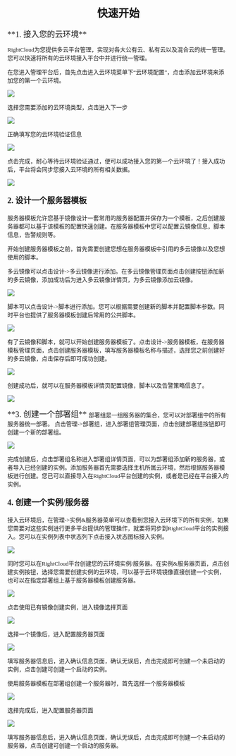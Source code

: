 ## <div align="center" ><font face="微软雅黑" size="5">快速开始</font></div> ##

<font face="微软雅黑" size="4">
**1. 接入您的云环境**
 <font face="微软雅黑" size="2">

RightCloud为您提供多云平台管理，实现对各大公有云、私有云以及混合云的统一管理。您可以快速将所有的云环境接入平台中并进行统一管理。

在您进入管理平台后，首先点击进入云环境菜单下“云环境配置”，点击添加云环境来添加您的第一个云环境。

![](http://i.imgur.com/pfhAf1w.png)

选择您需要添加的云环境类型，点击进入下一步

![](http://i.imgur.com/GuWG3wr.png)

正确填写您的云环境验证信息

![](http://i.imgur.com/8xrTjrd.png)

点击完成，耐心等待云环境验证通过，便可以成功接入您的第一个云环境了！接入成功后，平台将会同步您接入云环境的所有相关数据。

![](http://i.imgur.com/JvxQCau.png)

<font face="微软雅黑" size="4">

**2. 设计一个服务器模板**

 <font face="微软雅黑" size="2">

服务器模板允许您基于镜像设计一套常用的服务器配置并保存为一个模板，之后创建服务器都可以基于该模板的配置快速创建。在服务器模板中您可以配置云镜像信息，脚本信息，告警规则等。

开始创建服务器模板之前，首先需要创建您想在服务器模板中引用的多云镜像以及您想使用的脚本。

多云镜像可以点击设计->多云镜像进行添加。在多云镜像管理页面点击创建按钮添加新的多云镜像，添加成功后为进入多云镜像详情页，为多云镜像添加云镜像。

![](http://i.imgur.com/fDuVs40.png)

脚本可以点击设计->脚本进行添加。您可以根据需要创建新的脚本并配置脚本参数。同时平台也提供了服务器模板创建后常用的公共脚本。

![](http://i.imgur.com/wqXmq7e.png)

有了云镜像和脚本，就可以开始创建服务器模板了。点击设计->服务器模板，在服务器模板管理页面，点击创建服务器模板，填写服务器模板名称与描述，选择您之前创建好的多云镜像，点击保存后即可成功创建。

![](http://i.imgur.com/EVELwZJ.png)

创建成功后，就可以在服务器模板详情页配置镜像，脚本以及告警策略信息了。

![](http://i.imgur.com/u3iHvAD.png)

<font face="微软雅黑" size="4">
**3. 创建一个部署组**

<font face="微软雅黑" size="2">
部署组是一组服务器的集合，您可以对部署组中的所有服务器统一部署。
点击管理->部署组，进入部署组管理页面，点击创建部署组按钮即可创建一个新的部署组。

![](http://i.imgur.com/wvLVrqk.png)

完成创建后，点击部署组名称进入部署组详情页面，可以为部署组添加新的服务器，或者导入已经创建的实例。添加服务器首先需要选择主机所属云环境，然后根据服务器模板进行创建。您已可以直接导入在RightCloud平台创建的实例，或者是已经在平台接入的实例。


<font face="微软雅黑" size="4">

**4. 创建一个实例/服务器**

<font face="微软雅黑" size="2">

接入云环境后，在管理->实例&服务器菜单可以查看到您接入云环境下的所有实例，如果您需要对这些实例进行更多平台提供的管理操作，就要将同步到RightCloud平台的实例接入。您可以在实例列表中状态列下点击接入状态图标接入实例。

![](http://i.imgur.com/RW4Qgae.png)

同时您可以在RightCloud平台创建您的云环境实例/服务器。在实例&服务器页面，点击创建实例按钮，选择您需要创建实例的云环境，可以基于云环境镜像直接创建一个实例，也可以在指定部署组上基于服务器模板创建服务器。

![](http://i.imgur.com/WTNzZKD.png)

点击使用已有镜像创建实例，进入镜像选择页面

![](http://i.imgur.com/6WgTNAm.png)

选择一个镜像后，进入配置服务器页面

![](http://i.imgur.com/52r6UaF.png)

填写服务器信息后，进入确认信息页面，确认无误后，点击完成即可创建一个未启动的实例，点击创建可创建一个启动的实例。


使用服务器模板在部署组创建一个服务器时，首先选择一个服务器模板

![](http://i.imgur.com/3dPp2wu.png)

选择完成后，进入配置服务器页面

![](http://i.imgur.com/UWFCrm5.png)

填写服务器信息后，进入确认信息页面，确认无误后，点击完成即可创建一个未启动的服务器，点击创建可创建一个启动的服务器。








